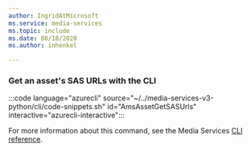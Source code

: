 ```yaml
---
author: IngridAtMicrosoft
ms.service: media-services 
ms.topic: include
ms.date: 08/18/2020
ms.author: inhenkel

---
```


### Get an asset's SAS URLs with the CLI

:::code language="azurecli" source="~/../media-services-v3-python/cli/code-snippets.sh" id="AmsAssetGetSASUrls" interactive="azurecli-interactive":::

For more information about this command, see the Media Services [CLI reference](/cli/azure/ams/asset?view=azure-cli-latest#az-ams-asset-get-sas-urls).
